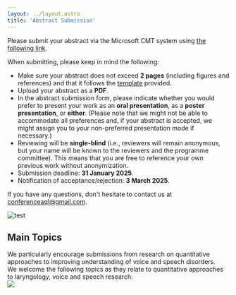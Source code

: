 ```yaml
---
layout: ../layout.astro
title: 'Abstract Submission'
---
```


Please submit your abstract via the Microsoft CMT system using [the following link](https://cmt3.research.microsoft.com/AQL2025/Submission/Index). 

When submitting, please keep in mind the following:

- Make sure your abstract does not exceed **2 pages** (including figures and references) and that it follows the [template](/Abstract_Template_AQL2025.docx) provided.
- Upload your abstract as a **PDF**.
- In the abstract submission form, please indicate whether you would prefer to present your work as an **oral presentation**, as a **poster presentation**, or **either**. (Please note that we might not be able to accommodate all preferences and, if your abstract is accepted, we might assign you to your non-preferred presentation mode if necessary.)
- Reviewing will be **single-blind** (i.e., reviewers will remain anonymous, but your name will be known to the reviewers and the programme committee). This means that you are free to reference your own previous work without anonymization.
- Submission deadline: **31 January 2025**.
- Notification of acceptance/rejection: **3 March 2025**.

If you have any questions, don't hesitate to contact us at conferenceaql@gmail.com.

![test]('/topics-wordcloud.png')

<div class="bg-gray-100">
        <div class="container px-4 py-4">
                <h2 class="text-blue-900 font-bold text-3xl text-center mt-8">Main Topics</h2>
          <div class='container top-50 px-8 py-4 text-center' >
        		We particularly encourage submissions from research on quantitative approaches to improving understanding of voice and speech disorders. 
        		<br/>We welcome the following topics as they relate to quantitative approaches to laryngology, voice and speech research: 
        	       <div class="container px-4 py-4">
        	  		<img class="mx-auto my-8" src="/topics-wordcloud.png" />
        	</div>
        </div>
      </div>

